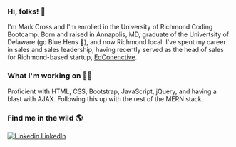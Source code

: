 ### Hi, folks! 👋

I'm Mark Cross and I'm enrolled in the University of Richmond Coding Bootcamp. Born and raised in Annapolis, MD, graduate of the Univertsity of Delaware (go Blue Hens 🐓), and now Richmond local. I've spent my career in sales and sales leadership, having recently served as the head of sales for Richmond-based startup, [EdConenctive](https://www.edconnective.com/ "EdConnective").

### What I'm working on <g-emoji class="g-emoji" alias="man_technologist" fallback-src="https://github.githubassets.com/images/icons/emoji/unicode/1f468-1f4bb.png">👨‍💻</g-emoji>

Proficient with HTML, CSS, Bootstrap, JavaScript, jQuery, and having a blast with AJAX.  Following this up with the rest of the MERN stack.

### Find me in the wild 🌎
[![Linkedin](https://i.stack.imgur.com/gVE0j.png) LinkedIn](https://www.linkedin.com/in/markdcross/)

<!--
**markdcross/markdcross** is a ✨ _special_ ✨ repository because its `README.md` (this file) appears on your GitHub profile.

